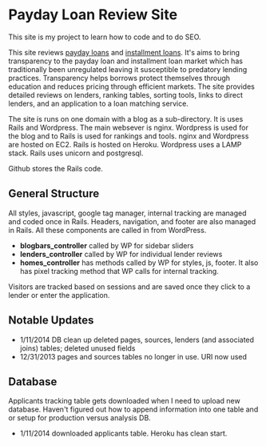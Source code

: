 # Payday Loan Review Site

This site is my project to learn how to code and to do SEO.

This site reviews [payday loans](http://www.thepaydayhound.com/payday-loans/) and [installment loans](http://www.thepaydayhound.com/installment-loans/). It's aims to bring transparency to the payday loan and installment loan market which has traditionally been unregulated leaving it susceptible to predatory lending practices. Transparency helps borrows protect themselves through education and reduces pricing through efficient markets. The site provides detailed reviews on lenders, ranking tables, sorting tools, links to direct lenders, and an application to a loan matching service.

The site is runs on one domain with a blog as a sub-directory. It is uses Rails and Wordpress. The main websever is nginx. Wordpress is used for the blog and to Rails is used for rankings and tools. nginx and Wordpress are hosted on EC2. Rails is hosted on Heroku. Wordpress uses a LAMP stack. Rails uses unicorn and postgresql.

Github stores the Rails code.

## General Structure

All styles, javascript, google tag manager, internal tracking are managed and coded once in Rails. Headers, navigation, and footer are also managed in Rails. All these components are called in from WordPress.

* __blogbars\_controller__ called by WP for sidebar sliders  
* __lenders\_controller__ called by WP for individual lender reviews  
* __homes\_controller__	has methods called by WP for styles, js, footer. It also has pixel tracking method that WP calls for internal tracking.

Visitors are tracked based on sessions and are saved once they click to a lender or enter the application. 


 
## Notable Updates

* 1/11/2014 DB clean up deleted pages, sources, lenders (and associated joins) tables; deleted unused fields
* 12/31/2013 pages and sources tables no longer in use. URI now used

## Database
Applicants tracking table gets downloaded when I need to upload new database. Haven't figured out how to append information into one table and or setup for production versus analysis DB.
* 1/11/2014 downloaded applicants table. Heroku has clean start.
